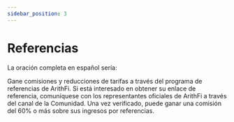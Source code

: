 ```yaml
---
sidebar_position: 3
---
```


# Referencias

La oración completa en español sería:

Gane comisiones y reducciones de tarifas a través del programa de referencias de ArithFi. Si está interesado en obtener su enlace de referencia, comuníquese con los representantes oficiales de ArithFi a través del canal de la Comunidad. Una vez verificado, puede ganar una comisión del 60% o más sobre sus ingresos por referencias.
